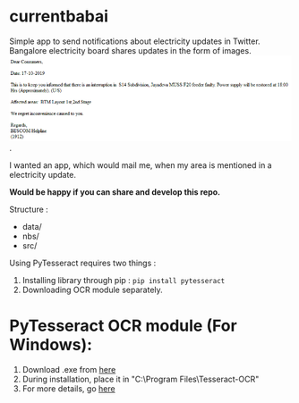 # currentbabai
Simple app to send notifications about electricity updates in Twitter. Bangalore electricity board shares updates in the form of images.
![images](https://github.com/freemiya/currentbabai/blob/master/ocr_tesseract/test.png). 

I wanted an app, which would mail me, when my area is mentioned in a electricity update.

**Would be happy if you can share and develop this repo.**

Structure : 

<ul>
  <li>data/</li>
  <li>nbs/</li>
  <li>src/</li>
</ul>

Using PyTesseract requires two things : 

1. Installing library through pip : `pip install pytesseract`
2. Downloading OCR module separately.

# PyTesseract OCR module (For Windows):

1. Download .exe from [here](https://github.com/UB-Mannheim/tesseract/wiki)
2. During installation, place it in "C:\Program Files\Tesseract-OCR"
3. For more details, go [here](https://github.com/tesseract-ocr/tesseract/wiki)
